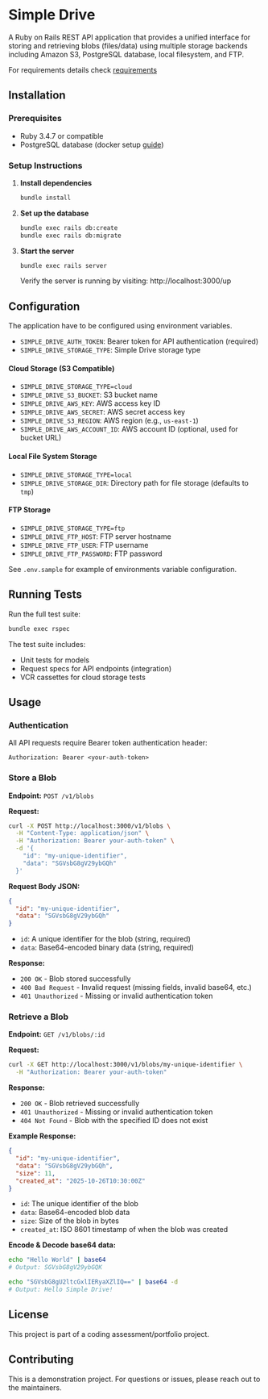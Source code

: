 # Simple Drive

A Ruby on Rails REST API application that provides a unified interface for storing and retrieving blobs (files/data) using multiple storage backends including Amazon S3, PostgreSQL database, local filesystem, and FTP.

For requirements details check [requirements](docs/requirements)

## Installation

### Prerequisites

- Ruby 3.4.7 or compatible
- PostgreSQL database (docker setup [guide](docs/postgresql.md))

### Setup Instructions

1. **Install dependencies**
   ```bash
   bundle install
   ```

4. **Set up the database**
   ```bash
   bundle exec rails db:create
   bundle exec rails db:migrate
   ```

5. **Start the server**
   ```bash
   bundle exec rails server
   ```

   Verify the server is running by visiting: http://localhost:3000/up

## Configuration

The application have to be configured using environment variables.

- `SIMPLE_DRIVE_AUTH_TOKEN`: Bearer token for API authentication (required)
- `SIMPLE_DRIVE_STORAGE_TYPE`: Simple Drive storage type

#### Cloud Storage (S3 Compatible)
- `SIMPLE_DRIVE_STORAGE_TYPE=cloud`
- `SIMPLE_DRIVE_S3_BUCKET`: S3 bucket name
- `SIMPLE_DRIVE_AWS_KEY`: AWS access key ID
- `SIMPLE_DRIVE_AWS_SECRET`: AWS secret access key
- `SIMPLE_DRIVE_S3_REGION`: AWS region (e.g., `us-east-1`)
- `SIMPLE_DRIVE_AWS_ACCOUNT_ID`: AWS account ID (optional, used for bucket URL)

#### Local File System Storage
- `SIMPLE_DRIVE_STORAGE_TYPE=local`
- `SIMPLE_DRIVE_STORAGE_DIR`: Directory path for file storage (defaults to `tmp`)

#### FTP Storage
- `SIMPLE_DRIVE_STORAGE_TYPE=ftp`
- `SIMPLE_DRIVE_FTP_HOST`: FTP server hostname
- `SIMPLE_DRIVE_FTP_USER`: FTP username
- `SIMPLE_DRIVE_FTP_PASSWORD`: FTP password

See `.env.sample` for example of environments variable configuration.

## Running Tests

Run the full test suite:
```bash
bundle exec rspec
```

The test suite includes:
- Unit tests for models
- Request specs for API endpoints (integration)
- VCR cassettes for cloud storage tests

## Usage

### Authentication

All API requests require Bearer token authentication header:
```
Authorization: Bearer <your-auth-token>
```

### Store a Blob

**Endpoint:** `POST /v1/blobs`

**Request:**
```bash
curl -X POST http://localhost:3000/v1/blobs \
  -H "Content-Type: application/json" \
  -H "Authorization: Bearer your-auth-token" \
  -d '{
    "id": "my-unique-identifier",
    "data": "SGVsbG8gV29ybGQh"
  }'
```

**Request Body JSON:**
```json
{
  "id": "my-unique-identifier",
  "data": "SGVsbG8gV29ybGQh"
}
```

- `id`: A unique identifier for the blob (string, required)
- `data`: Base64-encoded binary data (string, required)

**Response:**
- `200 OK` - Blob stored successfully
- `400 Bad Request` - Invalid request (missing fields, invalid base64, etc.)
- `401 Unauthorized` - Missing or invalid authentication token

### Retrieve a Blob

**Endpoint:** `GET /v1/blobs/:id`

**Request:**
```bash
curl -X GET http://localhost:3000/v1/blobs/my-unique-identifier \
  -H "Authorization: Bearer your-auth-token"
```

**Response:**
- `200 OK` - Blob retrieved successfully
- `401 Unauthorized` - Missing or invalid authentication token
- `404 Not Found` - Blob with the specified ID does not exist

**Example Response:**
```json
{
  "id": "my-unique-identifier",
  "data": "SGVsbG8gV29ybGQh",
  "size": 11,
  "created_at": "2025-10-26T10:30:00Z"
}
```

- `id`: The unique identifier of the blob
- `data`: Base64-encoded blob data
- `size`: Size of the blob in bytes
- `created_at`: ISO 8601 timestamp of when the blob was created

**Encode & Decode base64 data:**
```bash
echo "Hello World" | base64
# Output: SGVsbG8gV29ybGQK
```

```bash
echo "SGVsbG8gU2ltcGxlIERyaXZlIQ==" | base64 -d
# Output: Hello Simple Drive!
```

## License

This project is part of a coding assessment/portfolio project.

## Contributing

This is a demonstration project. For questions or issues, please reach out to the maintainers.

